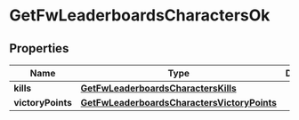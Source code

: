
# GetFwLeaderboardsCharactersOk

## Properties
Name | Type | Description | Notes
------------ | ------------- | ------------- | -------------
**kills** | [**GetFwLeaderboardsCharactersKills**](GetFwLeaderboardsCharactersKills.md) |  |  [optional]
**victoryPoints** | [**GetFwLeaderboardsCharactersVictoryPoints**](GetFwLeaderboardsCharactersVictoryPoints.md) |  |  [optional]



